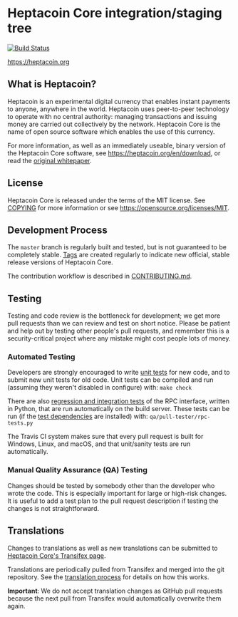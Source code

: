 Heptacoin Core integration/staging tree
=======================================

[![Build Status](https://travis-ci.org/heptacoin/heptacoin.svg?branch=master)](https://travis-ci.org/heptacoin/heptacoin)

https://heptacoin.org

What is Heptacoin?
------------------

Heptacoin is an experimental digital currency that enables instant payments to
anyone, anywhere in the world. Heptacoin uses peer-to-peer technology to operate
with no central authority: managing transactions and issuing money are carried
out collectively by the network. Heptacoin Core is the name of open source
software which enables the use of this currency.

For more information, as well as an immediately useable, binary version of
the Heptacoin Core software, see https://heptacoin.org/en/download, or read the
[original whitepaper](https://heptacoin.org/heptacoin.pdf).

License
-------

Heptacoin Core is released under the terms of the MIT license. See [COPYING](COPYING) for more
information or see https://opensource.org/licenses/MIT.

Development Process
-------------------

The `master` branch is regularly built and tested, but is not guaranteed to be
completely stable. [Tags](https://github.com/heptacoin/heptacoin/tags) are created
regularly to indicate new official, stable release versions of Heptacoin Core.

The contribution workflow is described in [CONTRIBUTING.md](CONTRIBUTING.md).

Testing
-------

Testing and code review is the bottleneck for development; we get more pull
requests than we can review and test on short notice. Please be patient and help out by testing
other people's pull requests, and remember this is a security-critical project where any mistake might cost people
lots of money.

### Automated Testing

Developers are strongly encouraged to write [unit tests](/doc/unit-tests.md) for new code, and to
submit new unit tests for old code. Unit tests can be compiled and run
(assuming they weren't disabled in configure) with: `make check`

There are also [regression and integration tests](/qa) of the RPC interface, written
in Python, that are run automatically on the build server.
These tests can be run (if the [test dependencies](/qa) are installed) with: `qa/pull-tester/rpc-tests.py`

The Travis CI system makes sure that every pull request is built for Windows, Linux, and macOS, and that unit/sanity tests are run automatically.

### Manual Quality Assurance (QA) Testing

Changes should be tested by somebody other than the developer who wrote the
code. This is especially important for large or high-risk changes. It is useful
to add a test plan to the pull request description if testing the changes is
not straightforward.

Translations
------------

Changes to translations as well as new translations can be submitted to
[Heptacoin Core's Transifex page](https://www.transifex.com/projects/p/heptacoin/).

Translations are periodically pulled from Transifex and merged into the git repository. See the
[translation process](doc/translation_process.md) for details on how this works.

**Important**: We do not accept translation changes as GitHub pull requests because the next
pull from Transifex would automatically overwrite them again.
